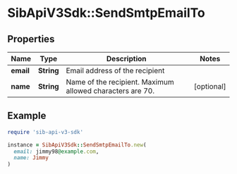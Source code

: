 # SibApiV3Sdk::SendSmtpEmailTo

## Properties

| Name | Type | Description | Notes |
| ---- | ---- | ----------- | ----- |
| **email** | **String** | Email address of the recipient |  |
| **name** | **String** | Name of the recipient. Maximum allowed characters are 70. | [optional] |

## Example

```ruby
require 'sib-api-v3-sdk'

instance = SibApiV3Sdk::SendSmtpEmailTo.new(
  email: jimmy98@example.com,
  name: Jimmy
)
```

